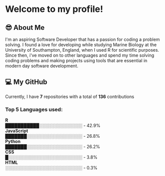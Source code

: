 # Welcome to my profile!
## 😎 About Me
I'm an aspiring Software Developer that has a passion for coding a problem solving. I found a love for developing while studying Marine Biology at the University 
of Southampton, England, when I used R for scientific purposes. Since then, i've moved on to other languages and spend my time solving coding problems and making projects using tools
that are essential in modern day software development.

## 💻 My GitHub
<!--START_SECTION:github-stats-->
Currently, I have **7** repositories with a total of **136** contributions
<!--END_SECTION:github-stats-->
<!--START_SECTION:languages-->
### Top 5 Languages used:<br>
**R**<br>
███████████░░░░░░░░░░░░░░ - 42.9%<br>
**JavaScript**<br>
███████░░░░░░░░░░░░░░░░░░ - 26.8%<br>
**Python**<br>
███████░░░░░░░░░░░░░░░░░░ - 26.2%<br>
**CSS**<br>
█░░░░░░░░░░░░░░░░░░░░░░░░ - 3.8%<br>
**HTML**<br>
░░░░░░░░░░░░░░░░░░░░░░░░░ - 0.3%<br>

<!--END_SECTION:languages-->


<!--

Here are some ideas to get you started:

- 🔭 I’m currently working on ...
- 🌱 I’m currently learning ...
- 👯 I’m looking to collaborate on ...
- 🤔 I’m looking for help with ...
- 💬 Ask me about ...
- 📫 How to reach me: ...
- 😄 Pronouns: ...
- ⚡ Fun fact: ...
-->
